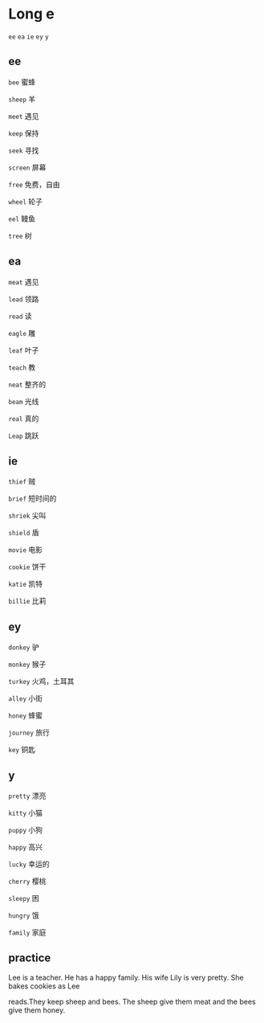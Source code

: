 # Long e
`ee` `ea` `ie` `ey` `y`

## ee
`bee` 蜜蜂

`sheep` 羊

`meet` 遇见

`keep` 保持

`seek` 寻找

`screen` 屏幕

`free` 免费，自由

`wheel` 轮子

`eel` 鳗鱼

`tree` 树

## ea
`meat` 遇见

`lead` 领路

`read` 读

`eagle` 雕

`leaf` 叶子

`teach` 教

`neat` 整齐的

`beam` 光线

`real` 真的

`Leap` 跳跃

## ie
`thief` 贼

`brief` 短时间的

`shriek` 尖叫

`shield` 盾

`movie` 电影

`cookie` 饼干

`katie` 凯特

`billie` 比莉
## ey
`donkey` 驴

`monkey` 猴子

`turkey` 火鸡，土耳其

`alley` 小街

`honey` 蜂蜜

`journey` 旅行

`key` 铜匙

## y
`pretty` 漂亮

`kitty` 小猫

`puppy` 小狗

`happy` 高兴

`lucky` 幸运的

`cherry` 樱桃

`sleepy` 困

`hungry` 饿

`family` 家庭

## practice
Lee is a teacher. He has a happy family. His wife Lily is very pretty. She bakes cookies as Lee 

reads.They keep sheep and bees. The sheep give them meat and the bees give them honey.
